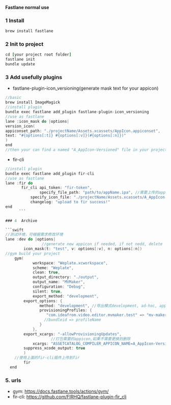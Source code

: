 **Fastlane normal use**

### 1  Install

```ruby
brew install fastlane
```



### 2  Init to project

```ruby
cd [your project root folder]
fastlane init
bundle update
```



### 3  Add usefully plugins

* fastlane-plugin-icon_versioning(generate mask text for your appicon)

```swift
//basic 
brew install ImageMagick
//install plugin
bundle exec fastlane add_plugin fastlane-plugin-icon_versioning
//use as fastlane
lane :icon_mask do |options|
version_icon(
appiconset_path: "./projectName/Assets.xcassets/AppIcon.appiconset",
text: "#{options[:t]} #{options[:v]}(#{options[:n]})"
)
end
//then your can find a named "A_AppIcon-Versioned" file in your project
```

* fir-cli

```swift
//install plugin
bundle exec fastlane add_plugin fir-cli
//use as fastlane
lane :fir do
       fir_cli api_token: "fir-token", 
               specify_file_path: "path/to/appName.ipa", //需要上传的app.ipa文件位置
           specify_icon_file: "./projectName/Assets.xcassets/A_AppIcon-Versioned.appiconset", //需要上传的appicon文件位置（这里我使用的是上面的插件生成的appicon，如果不需要，则直接删除改参数）
           changelog: "upload to fir success!"
end
      ```

### 4  Archive

```swift
//测试环境，可根据需求修改环境
lane :dev do |options|
				//generate new appicon if needed, if not nedd, delete
        icon_mask(t: "test", v: options[:v], n: options[:n])
//gym build your project
	gym(
            workspace: "Weplate.xcworkspace",
            scheme: "Weplate",
            clean: true,
            output_directory: "./output",
            output_name: "MVMaker",
            configuration: "Debug",
            silent: true,
            export_method: "development",
 	    export_options: {
               method: "development", //导出模式development, ad-hoc, app-store
               provisioningProfiles: { 
                  "com.ideafrom.video.editor.mvmaker.test" => "mv-maker_dev"
                 //bundleid => profileName
               }
            },
	    export_xcargs: "-allowProvisioningUpdates",
    				//打包需要的appicon,如果不需要更换则删除
            xcargs: "ASSETCATALOG_COMPILER_APPICON_NAME=A_AppIcon-Versioned",
	    suppress_xcode_output: true
        )
	//使用上面的fir-cli插件上传到fir
        fir
  end
```



### 5. urls

* gym:  https://docs.fastlane.tools/actions/gym/
* fir-cli: https://github.com/FIRHQ/fastlane-plugin-fir_cli
